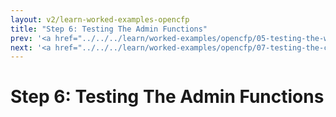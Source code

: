 ```yaml
---
layout: v2/learn-worked-examples-opencfp
title: "Step 6: Testing The Admin Functions"
prev: '<a href="../../../learn/worked-examples/opencfp/05-testing-the-website.html">Prev: Step 5: Testing The Website</a>'
next: '<a href="../../../learn/worked-examples/opencfp/07-testing-the-command-line-utilities.html">Next: Step 7: Testing The Command-Line Utilities</a>'
---
```

# Step 6: Testing The Admin Functions